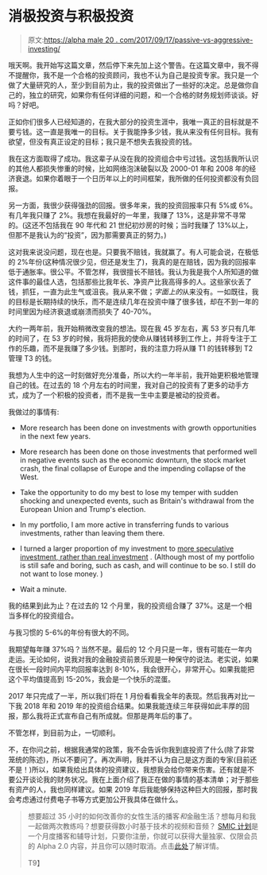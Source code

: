 # 消极投资与积极投资

> 原文:[https://alpha male 20 . com/2017/09/17/passive-vs-aggressive-investing/](https://alphamale20.com/2017/09/17/passive-vs-aggressive-investing/)

哦天啊。我开始写这篇文章，然后停下来先加上这个警告。在这篇文章中，我不得不提醒你，我不是一个合格的投资顾问，我也不认为自己是投资专家。我只是一个做了大量研究的人，至少到目前为止，我的投资做出了一些好的决定。总是做你自己的，独立的研究，如果你有任何详细的问题，和一个合格的财务规划师谈谈。好吗？好吧。

正如你们很多人已经知道的，在我大部分的投资生涯中，我唯一真正的目标就是不要亏钱。这一直是我唯一的目标。关于我能挣多少钱，我从来没有任何目标。我有欲望，但没有真正设定的目标；我只是不想失去我投资的钱。

我在这方面取得了成功。我这辈子从没在我的投资组合中亏过钱。这包括我所认识的其他人都损失惨重的时候，比如网络泡沫破裂以及 2000-01 年和 2008 年的经济衰退。如果你着眼于一个日历年以上的时间框架，我所做的任何投资都没有负回报。

另一方面，我很少获得强劲的回报。很多年来，我的投资回报率只有 5%或 6%。有几年我只赚了 2%。我想在我最好的一年里，我赚了 13%，这是非常不寻常的。(这还不包括我在 90 年代和 21 世纪初炒房的时候；当时我赚了 13%以上，但那不是我认为的“投资”，因为那需要真正的努力。)

这对我来说没问题，现在也是。只要我不赔钱，我就赢了。有人可能会说，在极低的 2%年份(这种情况很少见，但还是发生了)，我真的是在赔钱，因为我的回报率低于通胀率。很公平。不管怎样，我很擅长不赔钱。我认为我是我个人所知道的做这件事的最佳人选，包括那些比我年长、净资产比我高得多的人。这些家伙丢了钱，抓狂，一直为此生气或沮丧。我从来不做；*字面上的*从来没有。一如既往，我的目标是长期持续的快乐，而不是连续几年在投资中赚了很多钱，却在不到一年的时间里因为经济衰退或崩溃而损失了 40-70%。

大约一两年前，我开始稍微改变我的想法。现在我 45 岁左右，离 53 岁只有几年的时间了，在 53 岁的时候，我将把我的使命从赚钱转移到工作上，并将专注于工作的乐趣，而不是我赚了多少钱。到那时，我的注意力将从赚 T1 的钱转移到 T2 管理 T3 的钱。

我想为人生中的这一时刻做好充分准备，所以大约一年半前，我开始更积极地管理自己的钱。在过去的 18 个月左右的时间里，我对自己的投资有了更多的动手方式，成为了一个积极的投资者，而不是我一生中主要是被动的投资者。

我做过的事情有:

*   More research has been done on investments with growth opportunities in the next few years.

*   More research has been done on those investments that performed well in negative events such as the economic downturn, the stock market crash, the final collapse of Europe and the impending collapse of the West.

*   Take the opportunity to do my best to lose my temper with sudden shocking and unexpected events, such as Britain's withdrawal from the European Union and Trump's election.

*   In my portfolio, I am more active in transferring funds to various investments, rather than leaving them there.

*   I turned a larger proportion of my investment to [more speculative investment, rather than real investment](https://calebjonesblog.com/speculating-vs-investing/) . (Although most of my portfolio is still safe and boring, such as cash, and will continue to be so. I still do not want to lose money. )

*   Wait a minute.

我的结果到此为止？在过去的 12 个月里，我的投资组合赚了 37%。这是一个相当多样化的投资组合。

与我习惯的 5-6%的年份有很大的不同。

我期望每年赚 37%吗？当然不是。最后的 12 个月只是一年，很有可能在一年内走运。无论如何，说我对我的金融投资前景乐观是一种保守的说法。老实说，如果在很长一段时间内平均回报率达到 8-10%，我会很开心，非常开心。如果我能把这个平均值提高到 15-20%，我会是一个快乐的混蛋。

2017 年只完成了一半，所以我们将在 1 月份看看我全年的表现。然后我再对比一下我 2018 年和 2019 年的投资组合结果。如果我能连续三年获得如此丰厚的回报，那么我将正式宣布自己有所成就。但那是两年后的事了。

不管怎样，到目前为止，一切顺利。

不，在你问之前，根据我通常的政策，我不会告诉你我到底投资了什么(除了非常笼统的陈述)，所以不要问了。再次声明，我并不认为自己是这方面的专家(目前还不是！)所以，如果我给出具体的投资建议，我想我会给你带来伤害。还有就是不要公开谈论我的财务状况。我在上面介绍了我正在做的事情的基本清单；对于那些有资产的人，我也同样建议。如果 2019 年后我能够保持这种巨大的回报，那时我会考虑通过付费电子书等方式更加公开我具体在做什么。

> 想要超过 35 小时的如何改善你的女性生活的播客*和*金融生活？想每月和我一起做两次教练吗？想要获得数小时基于技术的视频和音频？ [SMIC 计划](https://alphamale20.kartra.com/page/vIL17)是一个月度播客和辅导计划，只要你注册，你就可以获得大量独家、仅限会员的 Alpha 2.0 内容，并且你可以随时取消。点击[此处](https://alphamale20.kartra.com/page/vIL17)了解详情。
> 
> T9】